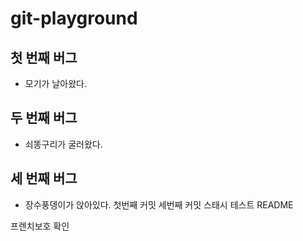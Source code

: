 # git-playground

## 첫 번째 버그
- 모기가 날아왔다.

## 두 번째 버그
- 쇠똥구리가 굴러왔다.

## 세 번째 버그
- 장수풍뎅이가 앉아있다.
첫번째 커밋
세번째 커밋
스태시 테스트 README

프렌치보호 확인

